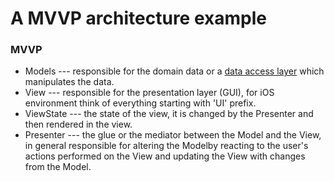 # A MVVP architecture example 

### MVVP
-   Models --- responsible for the domain data or a [data access layer](https://en.wikipedia.org/wiki/Data_access_layer) which manipulates the data. 
-   View --- responsible for the presentation layer (GUI), for iOS environment think of everything starting with 'UI' prefix.
-   ViewState --- the state of the view, it is changed by the Presenter and then rendered in the view.
-   Presenter --- the glue or the mediator between the Model and the View, in general responsible for altering the Modelby reacting to the user's actions performed on the View and updating the View with changes from the Model.
